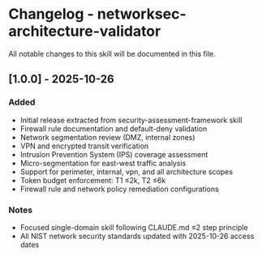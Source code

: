 # Changelog - networksec-architecture-validator

All notable changes to this skill will be documented in this file.

## [1.0.0] - 2025-10-26

### Added
- Initial release extracted from security-assessment-framework skill
- Firewall rule documentation and default-deny validation
- Network segmentation review (DMZ, internal zones)
- VPN and encrypted transit verification
- Intrusion Prevention System (IPS) coverage assessment
- Micro-segmentation for east-west traffic analysis
- Support for perimeter, internal, vpn, and all architecture scopes
- Token budget enforcement: T1 ≤2k, T2 ≤6k
- Firewall rule and network policy remediation configurations

### Notes
- Focused single-domain skill following CLAUDE.md ≤2 step principle
- All NIST network security standards updated with 2025-10-26 access dates
